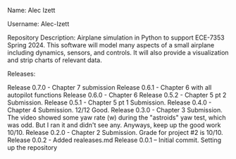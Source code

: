 Name: Alec Izett

Username: Alec-Izett

Repository Description: Airplane simulation in Python to support ECE-7353 Spring 2024.  This software will model many aspects of a small airplane including dynamics, sensors, and controls.  It will also provide a visualization and strip charts of relevant data.

Releases:

Release 0.7.0 - Chapter 7 submission
Release 0.6.1 - Chapter 6 with all autopilot functions
Release 0.6.0 - Chapter 6
Release 0.5.2 - Chapter 5 pt 2 Submission.
Release 0.5.1 - Chapter 5 pt 1 Submission.
Release 0.4.0 - Chapter 4 Submission.  12/12  Good.
Release 0.3.0 - Chapter 3 Submission.  The video showed some yaw rate (w) during the "astroids" yaw test, which was odd.  But I ran it and didn't see any.  Anyways, keep up the good work 10/10.
Release 0.2.0 - Chapter 2 Submission. Grade for project #2 is 10/10.
Release 0.0.2 - Added realeases.md
Release 0.0.1 – Initial commit. Setting up the repository